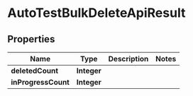 

# AutoTestBulkDeleteApiResult


## Properties

| Name | Type | Description | Notes |
|------------ | ------------- | ------------- | -------------|
|**deletedCount** | **Integer** |  |  |
|**inProgressCount** | **Integer** |  |  |



